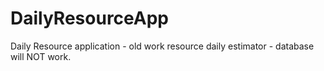 # DailyResourceApp
Daily Resource application - old work resource daily estimator - database will NOT work.
